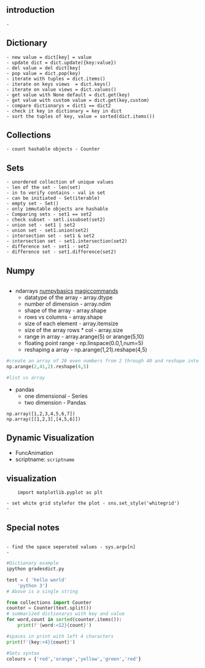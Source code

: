 ## introduction

	- 

## Dictionary
 	- new value = dict[key] = value
	- update dict = dict.update({key:value})
	- del value = del dict[key] 
	- pop value = dict.pop(key)
	- iterate with tuples = dict.items()
	- iterate on keys views  = dict.keys()
	- iterate on value views = dict.values()
	- get value with None default = dict.get(key)
	- get value with custom value = dict.get(key,custom)
	- compare dictionarys = dict1 == dict2
	- check it key in dictionary = key in dict
	- sort the tuples of key, value = sorted(dict.items())
	
## Collections 
	- count hashable objects - Counter

## Sets 
	- unordered collection of unique values 
	- len of the set - len(set)
	- in to verify contains - val in set 
	- can be initiated - Set(iterable)
	- empty set - Set()
	- only immutable objects are hashable 
	- Comparing sets - set1 == set2
	- check subset - setl.issubset(set2)
	- union set - set1 | set2
	- union set - set1.union(set2)
	- intersection set - set1 & set2
	- intersection set - set1.intersection(set2)
	- difference set - set1 - set2 
	- difference set - set1.difference(set2)

## Numpy
``` import numpy as np
```
* ndarrays
[numpybasics](https://docs.scipy.org/doc/numpy/user/basics.types.html)
[magiccommands](https://ipython.readthedocs.io/en/stable/interactive/magics.html)
	- datatype of the array - array.dtype
	- number of dimension - array.ndim
	- shape of the array - array.shape
	- rows vs  columns - array.shape
	- size of each element - array.itemsize
	- size of the array rows * col - array.size
	- range in array - array.arange(5) or arange(5,10)
	- floating point range - np.linspace(0.0,1,num=5)
	- reshaping a array - np.arange(1,21).reshape(4,5)
``` python
#create an array of 20 even numbers from 2 through 40 and reshape into (4,5) array
np.arange(2,41,2).reshape(4,5)

#list vs array

```
* pandas 
	- one dimensional - Series 
	- two dimension - Pandas 

```
np.array([1,2,3,4,5,6,7])
np.array([[1,2,3],[4,5,6]])
```


## Dynamic Visualization
* FuncAnimation
* scriptname: `scriptname`

## visualization 
``` import seaborn as sns
    import matplotlib.pyplot as plt 
```
	- set white grid stylefor the plot - sns.set_style('whitegrid')
	- 
## Special notes 
```import sys
```
	- find the space seperated values - sys.argv[n]
	- 

```python 
#Dictionary example
ipython gradesdict.py

test = ( 'hello world'
	'python 3')
# Above is a single string 

from collections import Counter 
counter = Counter(text.split())
# summarized dictionarys with key and value 
for word,count in sorted(counter.items()):
	print(f'{word:<12}{count}')

#spaces in print with left 4 characters   
print(f'{key:<4}{count}')

#Sets syntax 
colours = {'red','orange','yellow','green','red'}
```


